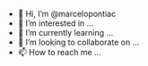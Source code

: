- 👋 Hi, I’m @marcelopontiac
- 👀 I’m interested in ...
- 🌱 I’m currently learning ...
- 💞️ I’m looking to collaborate on ...
- 📫 How to reach me ...

<!---
marcelopontiac/marcelopontiac is a ✨ special ✨ repository because its `README.md` (this file) appears on your GitHub profile.
You can click the Preview link to take a look at your changes.
--->
